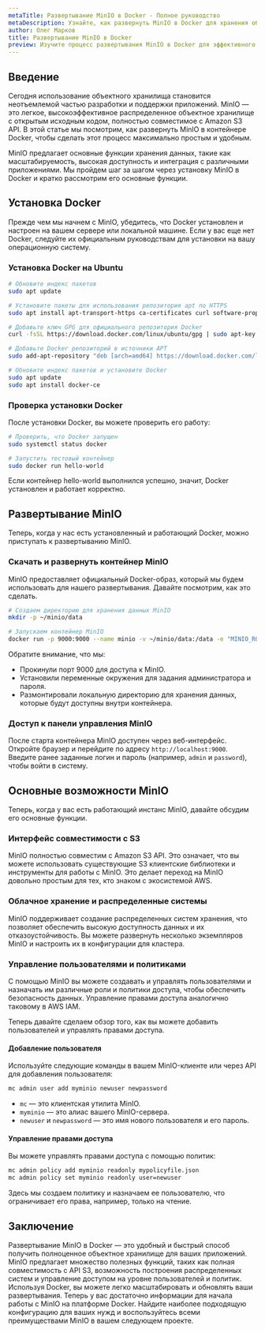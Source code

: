 ```yaml
---
metaTitle: Развертывание MinIO в Docker - Полное руководство
metaDescription: Узнайте, как развернуть MinIO в Docker для хранения объектов - пошаговые инструкции и примеры конфигурации помогут освоить этот процесс
author: Олег Марков
title: Развертывание MinIO в Docker
preview: Изучите процесс развертывания MinIO в Docker для эффективного хранения объектов и взаимодействия с Amazon S3 API - Примеры помогут вам понять процесс
---
```


## Введение

Сегодня использование объектного хранилища становится неотъемлемой частью разработки и поддержки приложений. MinIO — это легкое, высокоэффективное распределенное объектное хранилище с открытым исходным кодом, полностью совместимое с Amazon S3 API. В этой статье мы посмотрим, как развернуть MinIO в контейнере Docker, чтобы сделать этот процесс максимально простым и удобным.

MinIO предлагает основные функции хранения данных, такие как масштабируемость, высокая доступность и интеграция с различными приложениями. Мы пройдем шаг за шагом через установку MinIO в Docker и кратко рассмотрим его основные функции.

## Установка Docker

Прежде чем мы начнем с MinIO, убедитесь, что Docker установлен и настроен на вашем сервере или локальной машине. Если у вас еще нет Docker, следуйте их официальным руководствам для установки на вашу операционную систему.

### Установка Docker на Ubuntu

```bash
# Обновите индекс пакетов
sudo apt update

# Установите пакеты для использования репозитория apt по HTTPS
sudo apt install apt-transport-https ca-certificates curl software-properties-common

# Добавьте ключ GPG для официального репозитория Docker
curl -fsSL https://download.docker.com/linux/ubuntu/gpg | sudo apt-key add -

# Добавьте Docker репозиторий в источники APT
sudo add-apt-repository "deb [arch=amd64] https://download.docker.com/linux/ubuntu $(lsb_release -cs) stable"

# Обновите индекс пакетов и установите Docker
sudo apt update
sudo apt install docker-ce
```

### Проверка установки Docker

После установки Docker, вы можете проверить его работу:

```bash
# Проверить, что Docker запущен
sudo systemctl status docker

# Запустить тестовый контейнер
sudo docker run hello-world
```

Если контейнер hello-world выполнился успешно, значит, Docker установлен и работает корректно.

## Развертывание MinIO

Теперь, когда у нас есть установленный и работающий Docker, можно приступать к развертыванию MinIO.

### Скачать и развернуть контейнер MinIO

MinIO предоставляет официальный Docker-образ, который мы будем использовать для нашего развертывания. Давайте посмотрим, как это сделать.

```bash
# Создаем директорию для хранения данных MinIO
mkdir -p ~/minio/data

# Запускаем контейнер MinIO
docker run -p 9000:9000 --name minio -v ~/minio/data:/data -e "MINIO_ROOT_USER=admin" -e "MINIO_ROOT_PASSWORD=password" minio/minio server /data
```

Обратите внимание, что мы:

- Прокинули порт 9000 для доступа к MinIO.
- Установили переменные окружения для задания администратора и пароля.
- Размонтировали локальную директорию для хранения данных, которые будут доступны внутри контейнера.

### Доступ к панели управления MinIO

После старта контейнера MinIO доступен через веб-интерфейс. Откройте браузер и перейдите по адресу `http://localhost:9000`. Введите ранее заданные логин и пароль (например, `admin` и `password`), чтобы войти в систему.

## Основные возможности MinIO

Теперь, когда у вас есть работающий инстанс MinIO, давайте обсудим его основные функции.

### Интерфейс совместимости с S3

MinIO полностью совместим с Amazon S3 API. Это означает, что вы можете использовать существующие S3 клиентские библиотеки и инструменты для работы с MinIO. Это делает переход на MinIO довольно простым для тех, кто знаком с экосистемой AWS.

### Облачное хранение и распределенные системы

MinIO поддерживает создание распределенных систем хранения, что позволяет обеспечить высокую доступность данных и их отказоустойчивость. Вы можете развернуть несколько экземпляров MinIO и настроить их в конфигурации для кластера.

### Управление пользователями и политиками

С помощью MinIO вы можете создавать и управлять пользователями и назначать им различные роли и политики доступа, чтобы обеспечить безопасность данных. Управление правами доступа аналогично таковому в AWS IAM.

Теперь давайте сделаем обзор того, как вы можете добавить пользователей и управлять правами доступа.

#### Добавление пользователя

Используйте следующие команды в вашем MinIO-клиенте или через API для добавления пользователя:

```bash
mc admin user add myminio newuser newpassword
```

- `mc` — это клиентская утилита MinIO.
- `myminio` — это алиас вашего MinIO-сервера.
- `newuser` и `newpassword` — это имя нового пользователя и его пароль.

#### Управление правами доступа

Вы можете управлять правами доступа с помощью политик:

```bash
mc admin policy add myminio readonly mypolicyfile.json
mc admin policy set myminio readonly user=newuser
```

Здесь мы создаем политику и назначаем ее пользователю, что ограничивает его права, например, только на чтение.

## Заключение

Развертывание MinIO в Docker — это удобный и быстрый способ получить полноценное объектное хранилище для ваших приложений. MinIO предлагает множество полезных функций, таких как полная совместимость с API S3, возможность построения распределенных систем и управление доступом на уровне пользователей и политик. Используя Docker, вы можете легко масштабировать и обновлять ваши развертывания. Теперь у вас достаточно информации для начала работы с MinIO на платформе Docker. Найдите наиболее подходящую конфигурацию для ваших нужд и воспользуйтесь всеми преимуществами MinIO в вашем следующем проекте.